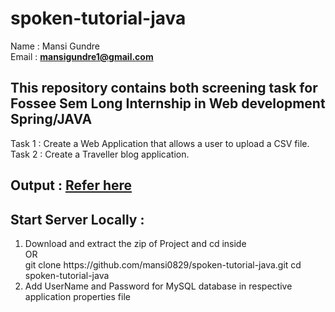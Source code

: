 # spoken-tutorial-java


Name : Mansi Gundre <br>
Email : **mansigundre1@gmail.com** <br>

<h2>This repository contains both screening task for Fossee Sem Long Internship in Web development Spring/JAVA</h2>

Task 1 : Create a Web Application that allows a user to upload a CSV file. <br>
Task 2 : Create a Traveller blog application.

<h2>Output : <a href="/screenshots">Refer here</a></h2>

<h2>Start Server Locally : </h2> 
<ol>
  <li>Download and extract the zip of Project and cd inside <br>OR <br> git clone https://github.com/mansi0829/spoken-tutorial-java.git cd spoken-tutorial-java</li>
  <li>Add UserName and Password for MySQL database in respective application properties file</li>
</ol>


